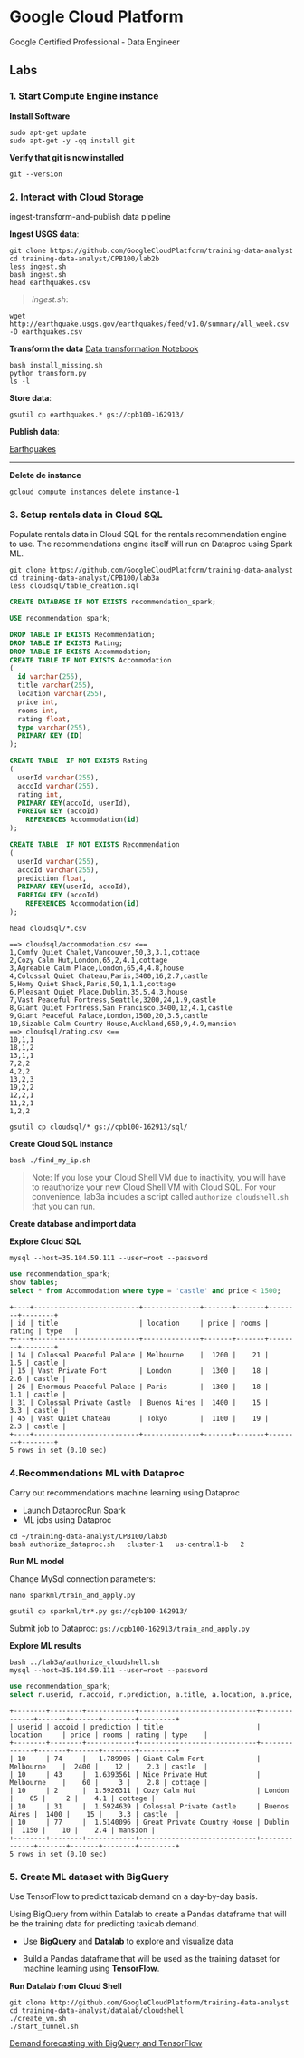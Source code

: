 # Google Cloud Platform
Google Certified Professional - Data Engineer 

## Labs

### 1. Start Compute Engine instance

**Install Software**

```
sudo apt-get update
sudo apt-get -y -qq install git
```

**Verify that git is now installed**

```
git --version
```
### 2. Interact with Cloud Storage

ingest-transform-and-publish data pipeline
 
**Ingest USGS data**:

```
git clone https://github.com/GoogleCloudPlatform/training-data-analyst
cd training-data-analyst/CPB100/lab2b
less ingest.sh
bash ingest.sh
head earthquakes.csv
```
> *ingest.sh*:

```
wget http://earthquake.usgs.gov/earthquakes/feed/v1.0/summary/all_week.csv -O earthquakes.csv
```

**Transform the data**
[Data transformation Notebook](https://github.com/GoogleCloudPlatform/datalab-samples/blob/master/basemap/earthquakes.ipynb)

```
bash install_missing.sh
python transform.py
ls -l
```
**Store data**:

```
gsutil cp earthquakes.* gs://cpb100-162913/
```
**Publish data**:

[Earthquakes](https://storage.googleapis.com/cpb100-162913/earthquakes.htm)

---

**Delete de instance**

```
gcloud compute instances delete instance-1
```

### 3. Setup rentals data in Cloud SQL

Populate rentals data in Cloud SQL for the rentals recommendation engine to use. The recommendations engine itself will run on Dataproc using Spark ML.

```
git clone https://github.com/GoogleCloudPlatform/training-data-analyst
cd training-data-analyst/CPB100/lab3a
less cloudsql/table_creation.sql
```

```sql
CREATE DATABASE IF NOT EXISTS recommendation_spark;

USE recommendation_spark;

DROP TABLE IF EXISTS Recommendation;
DROP TABLE IF EXISTS Rating;
DROP TABLE IF EXISTS Accommodation;
CREATE TABLE IF NOT EXISTS Accommodation
(
  id varchar(255),
  title varchar(255),
  location varchar(255),
  price int,
  rooms int,
  rating float,
  type varchar(255),
  PRIMARY KEY (ID)
);

CREATE TABLE  IF NOT EXISTS Rating
(
  userId varchar(255),
  accoId varchar(255),
  rating int,
  PRIMARY KEY(accoId, userId),
  FOREIGN KEY (accoId) 
    REFERENCES Accommodation(id)
);

CREATE TABLE  IF NOT EXISTS Recommendation
(
  userId varchar(255),
  accoId varchar(255),
  prediction float,
  PRIMARY KEY(userId, accoId),
  FOREIGN KEY (accoId) 
    REFERENCES Accommodation(id)
);

```

```
head cloudsql/*.csv
```

```
==> cloudsql/accommodation.csv <==
1,Comfy Quiet Chalet,Vancouver,50,3,3.1,cottage
2,Cozy Calm Hut,London,65,2,4.1,cottage
3,Agreable Calm Place,London,65,4,4.8,house
4,Colossal Quiet Chateau,Paris,3400,16,2.7,castle
5,Homy Quiet Shack,Paris,50,1,1.1,cottage
6,Pleasant Quiet Place,Dublin,35,5,4.3,house
7,Vast Peaceful Fortress,Seattle,3200,24,1.9,castle
8,Giant Quiet Fortress,San Francisco,3400,12,4.1,castle
9,Giant Peaceful Palace,London,1500,20,3.5,castle
10,Sizable Calm Country House,Auckland,650,9,4.9,mansion
==> cloudsql/rating.csv <==
10,1,1
18,1,2
13,1,1
7,2,2
4,2,2
13,2,3
19,2,2
12,2,1
11,2,1
1,2,2
```

```
gsutil cp cloudsql/* gs://cpb100-162913/sql/
```

**Create Cloud SQL instance**

```
bash ./find_my_ip.sh
```

> Note: If you lose your Cloud Shell VM due to inactivity, you will have to reauthorize your new Cloud Shell VM with Cloud SQL. For your convenience, lab3a includes a script called `authorize_cloudshell.sh` that you can run.


**Create database and import data**

**Explore Cloud SQL**

```
mysql --host=35.184.59.111 --user=root --password
```

```sql
use recommendation_spark;
show tables;
select * from Accommodation where type = 'castle' and price < 1500;
```

```
+----+--------------------------+--------------+-------+-------+--------+--------+
| id | title                    | location     | price | rooms | rating | type   |
+----+--------------------------+--------------+-------+-------+--------+--------+
| 14 | Colossal Peaceful Palace | Melbourne    |  1200 |    21 |    1.5 | castle |
| 15 | Vast Private Fort        | London       |  1300 |    18 |    2.6 | castle |
| 26 | Enormous Peaceful Palace | Paris        |  1300 |    18 |    1.1 | castle |
| 31 | Colossal Private Castle  | Buenos Aires |  1400 |    15 |    3.3 | castle |
| 45 | Vast Quiet Chateau       | Tokyo        |  1100 |    19 |    2.3 | castle |
+----+--------------------------+--------------+-------+-------+--------+--------+
5 rows in set (0.10 sec)

```

### 4.Recommendations ML with Dataproc

Carry out recommendations machine learning using Dataproc

* Launch DataprocRun Spark
* ML jobs using Dataproc

```
cd ~/training-data-analyst/CPB100/lab3b
bash authorize_dataproc.sh   cluster-1   us-central1-b   2
```

**Run ML model**

Change MySql connection parameters:

```
nano sparkml/train_and_apply.py
```

```
gsutil cp sparkml/tr*.py gs://cpb100-162913/
```

Submit job to Dataproc: `gs://cpb100-162913/train_and_apply.py`

**Explore ML results**

```
bash ../lab3a/authorize_cloudshell.sh
mysql --host=35.184.59.111 --user=root --password
```

```sql
use recommendation_spark;
select r.userid, r.accoid, r.prediction, a.title, a.location, a.price, a.rooms, a.rating, a.type from Recommendation as r, Accommodation as a where r.accoid = a.id and r.userid = 10;
```

```
+--------+--------+------------+-----------------------------+--------------+-------+-------+--------+---------+
| userid | accoid | prediction | title                       | location     | price | rooms | rating | type    |
+--------+--------+------------+-----------------------------+--------------+-------+-------+--------+---------+
| 10     | 74     |   1.789905 | Giant Calm Fort             | Melbourne    |  2400 |    12 |    2.3 | castle  |
| 10     | 43     |  1.6393561 | Nice Private Hut            | Melbourne    |    60 |     3 |    2.8 | cottage |
| 10     | 2      |  1.5926311 | Cozy Calm Hut               | London       |    65 |     2 |    4.1 | cottage |
| 10     | 31     |  1.5924639 | Colossal Private Castle     | Buenos Aires |  1400 |    15 |    3.3 | castle  |
| 10     | 77     |  1.5140096 | Great Private Country House | Dublin       |  1150 |    10 |    2.4 | mansion |
+--------+--------+------------+-----------------------------+--------------+-------+-------+--------+---------+
5 rows in set (0.10 sec)
```

### 5. Create ML dataset with BigQuery

Use TensorFlow to predict taxicab demand on a day-by-day basis.

Using BigQuery from within Datalab to create a Pandas dataframe that will be the training data for predicting taxicab demand.

* Use **BigQuery** and **Datalab** to explore and visualize data

* Build a Pandas dataframe that will be used as the training dataset for machine learning using **TensorFlow**.

**Run Datalab from Cloud Shell**

```
git clone http://github.com/GoogleCloudPlatform/training-data-analyst
cd training-data-analyst/datalab/cloudshell
./create_vm.sh
./start_tunnel.sh
```

[Demand forecasting with BigQuery and TensorFlow](https://github.com/GoogleCloudPlatform/training-data-analyst/blob/master/CPB100/lab4a/demandforecast.ipynb)



